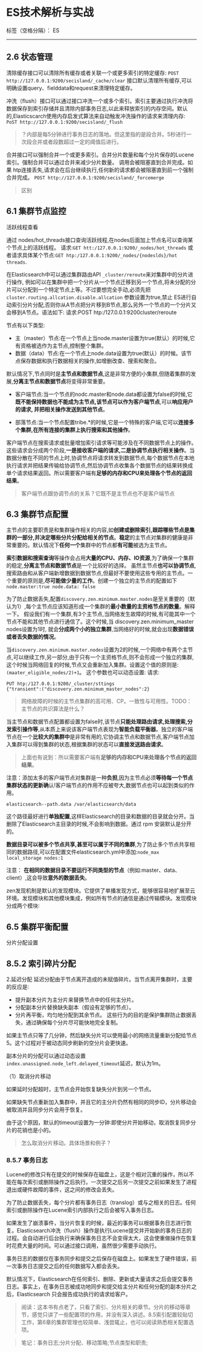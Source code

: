 # ES技术解析与实战

标签（空格分隔）： ES

---

## 2.6 状态管理

清除缓存接口可以清除所有缓存或者关联一个或更多索引的特定缓存:
`POST http://127.0.0.1:9200/secisland/_cache/clear`
接口默认清理所有缓存,可以明确设置query、fielddata和request来清理特定缓存。


冲洗（flush）接口可以通过接口冲洗一个或多个索引。索引主要通过执行冲洗将数据保存到索引存储并且清除内部事务日志,以此来释放索引的内存空间。默认的,Elasticscarch使用内存启发式算法来自动触发冲洗操作的请求来清理内存:
`PoST http://127.0.0.1:9200/secisland/_flush`

> ？内部是每5分钟进行事务日志的落地。但这里指的是段合并。5秒进行一次段合并或者段数超过一定的阈值后进行。

合并接口可以强制合并一个或更多索引。合并分片数量和每个分片保存的Lucene索引。强制合并可以通过合并来减少分片数量。
调用会被阻塞直到合并完成。如果 htp连接丢失,请求会在后台继续执行,任何新的请求都会被阻塞直到前一个强制合并完成。
`POST http://127.0.0.1:9200/secisland/_forcemerge`

> 区别

## 6.1 集群节点监控
活跃线程查看

通过 nodes/hot_threads接口查询活跃线程,在nodes后面加上节点名可以查询某个节点上的活跃线程。
请求:`GET htt:/127.0.0.1:9200/_nodes/hot_threads`
或者请求具体某个节点:`GET htp:/127.0.0.1:9200/_nodes/{nodeslds}/hot threads`.

在Elasticsearch中可以通过集群路由API `_cluster/reroute`来对集群中的分片进行操作, 例如可以在集群中把一个分片从一个节点迁移到另一个节点,将未分配的分片可以分配到一个特定节点上等。不过要想完全手动,必须先把`cluster.routing.allcation.disable.allcation` 参数设置为true,禁止 ES进行自动索引分片分配,否则你从A节点把分片移到B节点,那么另外一个节点的一个分片又会移到A节点。语法如下:
请求:POST htp:/127.0.0.1:9200cluster/reroute

节点有以下类型:
- 主（master）节点:在一个节点上当node.master设置为true(默认）的时候,它有资格被选作为主节点,控制整个集群。
- 数据（data）节点:在一个节点上node.data设置为true(默认）的时候。该节点保存数据和执行数据相关的操作,如增删改查、搜索和聚合。

默认情况下,节点同时是**主节点和数据节点**,这是非常方便的小集群,但随着集群的发展,**分离主节点和数据节点**将变得非常重要。

- 客户端节点:当一个节点的nodc.master和node.data都设置为false的时候,它**既不能保持数据也不能成为主节点,该节点可以作为客户端节点**,可以**响应用户的请求, 并把相关操作发送到其他节点**。

- 部落节点:当一个节点配置tribe.*的时候,它是一个特殊的客户端,它可以**连接多个集群,在所有连接的集群上执行搜索和其他操作**。

客户端节点在搜索请求或批量增加索引请求等可能涉及在不同数据节点上的操作。这些请求会分成两个阶段,**一是接收客户端的请求,二是协调节点执行相关操作**。当数据分散在不同的节点上时,协调节点将请求转发到数据节点,每个数据节点在本地执行请求并把结果传输给协调节点,然后协调节点收集各个数据节点的结果转换成单个请求结果返回。所以需要客户端有**足够的内存和CPU来处理各个节点的返回结果**。

> 客户端节点跟协调节点的关系？它既不是主节点也不是客户端节点

## 6.3 集群节点配置

主节点的主要职责是和集群操作相关的内容,如**创建或删除索引,跟踪哪些节点是集群的一部分,并决定哪些分片分配给相关的节点**。**稳定**的主节点对集群的健康是非常重要的。默认情况下**任何一个**集群中的节点都**有可能**被选为主节点。

**索引数据和搜索查询**等操作会占用**大量的CPU、内存、IO资源**,为了确保一个集群的稳定,**分离主节点和数据节点**是一个比较好的选择。 虽然主节点**也可以协调节点**,搜索路由和从客户端新增数据到数据节点,但最好不要使用这些专用的主节点。一个重要的原则是,**尽可能做少量的工作**。创建一个独立的主节点的配置如下 `node.master:true node.data: false `


为了防止数据丢失,配置`discovery.zen.minimum.master.nodes`是至关重要的（默认为1）,每个主节点应该知道形成一个集群的**最小数量的主资格节点的数量**。解释一下。 假设我们有一个集群,有3个主节点,当网络发生故障的时候,有可能其中一个节点不能和其他节点进行通信了。这个时候,当 discovery.zen.minimum_master nodes设置为1时, 就会**分成两个小的独立集群**,当网络好的时候,就会出现**数据错误或者丢失数据的情况**。

当`discovery.zen.minimum.master.nodes`设置为2的时候,一个网络中有两个主节点,可以继续工作,另一部分,由于只有一个主资格节点,则不会形成一个独立的集群,这个时候当网络回复的时候,节点又会重新加入集群。设置这个值的原则是: `(maater_eligible_nodes/2)+1`。 这个参数也可以动态设置: 请求:
```
PUT htp:/127.0.0.1:9200/_cluster/sttings 
{"transient":("discovery.zen.minimum_master_nodes":2} 
```

> 网络故障的时候的主节点集群的高可用、CP。一致性与可用性。TODO：主节点的共识算法是什么？

当主节点和数据节点配置都设置为false时,该节点**只能处理路由请求,处理搜索,分发索引操作等**,从本质上来说该客户端节点表现为**智能负载平衡器**。独立的客户端节点在一个**比较大的集群中**是非常有用的,它协调主节点和数据节点,客户端节点加入集群可以得到集群的状态,根据集群的状态可以**直接发送路由请求**。
> 上面也有说到：所以需要客户端有**足够的内存和CPU来处理各个节点的返回结果**。

注意：添加太多的客户端节点对集群是一种**负担**,因为主节点必须**等待每一个节点集群状态的更新确**认!客户端节点的作用不应被夸大,数据节点也可以起到类似的作用。


`elasticsearch--path.data /var/elasticsearch/data`

这个路径最好进行**单独配置**,这样Elasticsearch的目录和数据的目录就会分开。当删除了Elasticsearch主目录的时候,不会影响到数据。通过 rpm 安装默认是分开的。

**数据目录可以被多个节点共享,甚至可以属于不同的集群**,为了防止多个节点共享相同的数据路径,可以在配置文件elasticsearch.yml中添加:`node_max local_storage nodes:1`

注意： **在相同的数据目录不要运行不同类型的节点**（例如:master、data、client）,这会导致**意外的数据丢失**。 


zen发现机制是默认的发现模块。它提供了单播发现方式，能够很容易地扩展至云环境。发现模块和其他模块集成，例如所有节点的通信是通过传输模块。发现模块分成两个模块∶

## 6.5 集群平衡配置

分片分配设置

## 8.5.2 索引碎片分配

2.延迟分配
延迟分配由于节点离开造成的未赋值碎片。当节点离开集群时，主要的反应是∶
- 提升副本分片为主分片来替换节点中的任何主分片。
- 分配副本分片替换缺失副本（假设有足够的节点）。
- 分片再平衡，均匀地分配到其余节点。
这些行为的目的是保护集群防止数据丢失，通过确保每个分片尽可能快地完全复制。

如果主节点只等了几分钟，然后缺失分片可以使用最小的网络流量重新分配给节点5。这个过程对于被动态同步刷新的空分片会更快速。

副本分片的分配可以通过动态设置`index.unassigned.node_left.delayed_timeout`延迟，默认为1m。

（1）取消分片移动 

如果延时分配超时，主节点会开始恢复缺失分片到另一个节点。

如果缺失节点重新加入集群中，并且它的主分片仍然有相同的同步ID，分片移动会被取消并且同步分片会用于恢复。 

由于这个原因，默认的timeout设置为一分钟∶即使分片开始移动，取消恢复同步分片的花销也是小的。 

> 怎么取消分片移动。具体场景和例子？

### 8.5.7 事务日志

Lucene的修改只有在提交的时候保存在磁盘上，这是个相对沉重的操作，所以不能在每次索引或删除操作之后执行。一次提交之后另一次提交之前如果发生了进程退出或硬件故障的事件，这之间的修改会丢失。

为了防止数据丢失，每个分片都有事务日志（translog）或与之相关的日志。任何索引或删除操作在Lucene索引内部执行之后会被写入事务日志。

如果发生了崩溃事件，当分片恢复的时候，最近的事务可以根据事务日志进行恢复。Elasticsearch冲洗（flush）操作是执行Lucene提交并开始新的事务日志的过程。会自动进行后台执行来确保事务日志不会变得太大，这会使重做操作在恢复时花费大量的时间。可以通过接口调用，虽然很少需要手动执行。

事务日志的数据仅在事务同步和提交之后保存在磁盘上。如果发生了硬件错误，前一次事务日志提交之后的任何数据写入都会丢失。

默认情况下，Elasticsearch在任何索引、删除、更新或大量请求之后会提交事务日志。事实上，在事务日志被成功地同步和提交给主分片和任何分配的副本分片之后，Elasticsearch 只会报告成功执行的请求给客户。


> 阅读：这本书有点老了，只看了索引、分片相关的章节。分片的移动等章节，感觉只讲了一些配置项的作用，并没有深入讲述。8.5索引配置较贴切工作，第6章的集群管理也较简单、浅尝辄止，也可以阅读熟悉相关配置选项。

> 笔记：事务日志;分片分配、移动策略;节点类型和职责;